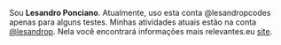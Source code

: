 Sou **Lesandro Ponciano**. Atualmente, uso esta conta @lesandropcodes apenas para alguns testes. Minhas atividades atuais estão na conta [@lesandrop](https://github.com/lesandrop). Nela você encontrará informações mais relevantes.eu [site](https://lesandrop.github.io/site/).

<!--
**lesandropcodes/lesandropcodes** is a ✨ _special_ ✨ repository because its `README.md` (this file) appears on your GitHub profile.

Here are some ideas to get you started:

- 🔭 I’m currently working on ...
- 🌱 I’m currently learning ...
- 👯 I’m looking to collaborate on ...
- 🤔 I’m looking for help with ...
- 💬 Ask me about ...
- 📫 How to reach me: ...
- 😄 Pronouns: ...
- ⚡ Fun fact: ...
-->
